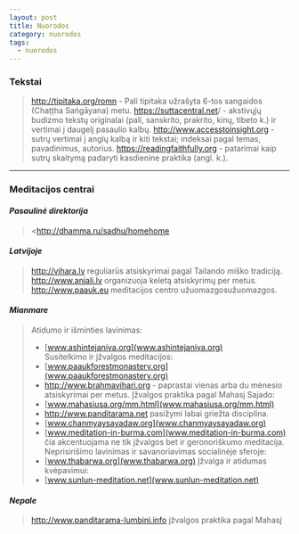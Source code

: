 ```yaml
---
layout: post
title: Nuorodos
category: nuorodos
tags:
  - nuorodos
---
```

### Tekstai  
> <http://tipitaka.org/romn> - Pali tipitaka užrašyta 6-tos sangaidos (Chaṭṭha Saṅgāyana) metu.
> <https://suttacentral.net>/ - akstivųjų budizmo tekstų originalai (pali, sanskrito, prakrito, kinų, tibeto k.) ir vertimai į daugelį pasaulio kalbų.
> <http://www.accesstoinsight.org> - sutrų vertimai į anglų kalbą ir kiti tekstai; indeksai pagal temas, pavadinimus, autorius.
> <https://readingfaithfully.org> - patarimai kaip sutrų skaitymą padaryti kasdienine praktika (angl. k.).

***

### Meditacijos centrai  
#### _Pasaulinė direktorija_  
> <http://dhamma.ru/sadhu/homehome
>
#### _Latvijoje_
> <http://vihara.lv> reguliarūs atsiskyrimai pagal Tailando miško tradiciją.  
> <http://www.anjali.lv> organizuoja keletą atsiskyrimų per metus.  
> <http://www.paauk.eu> meditacijos centro užuomazgosužuomazgos.  
#### _Mianmare_
> Atidumo ir išminties lavinimas:  
> * [www.ashintejaniya.org](www.ashintejaniya.org)  
> Susitelkimo ir įžvalgos meditacijos:
> * [www.paaukforestmonastery.org](www.paaukforestmonastery.org)
> * <http://www.brahmavihari.org> - paprastai vienas arba du mėnesio atsiskyrimai per metus.
> Įžvalgos praktika pagal Mahasį Sajado:
> * [www.mahasiusa.org/mm.html](www.mahasiusa.org/mm.html)
> * <http://www.panditarama.net> pasižymi labai griežta disciplina.
> * [www.chanmyaysayadaw.org](www.chanmyaysayadaw.org)
> * [www.meditation-in-burma.com](www.meditation-in-burma.com) čia akcentuojama ne tik įžvalgos bet ir geronoriškumo meditacija.
> Neprisirišimo lavinimas ir savanoriavimas socialinėje sferoje:
> * [www.thabarwa.org](www.thabarwa.org)
> Įžvalga ir atidumas kvėpavimui:
> * [www.sunlun-meditation.net](www.sunlun-meditation.net)
#### _Nepale_
> <http://www.panditarama-lumbini.info> įžvalgos praktika pagal Mahasį
